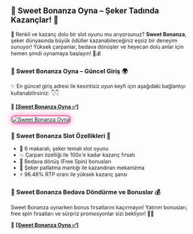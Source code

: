 <h2>🍭 Sweet Bonanza Oyna – Şeker Tadında Kazançlar! 🍭</h2>
<p>🎰 Renkli ve kazanç dolu bir slot oyunu mu arıyorsunuz? <strong>Sweet Bonanza</strong>, şeker dünyasında büyük ödüller kazanabileceğiniz eşsiz bir deneyim sunuyor! Yüksek çarpanlar, bedava dönüşler ve heyecan dolu anlar için hemen şimdi oynamaya başlayın! 🚀💰</p>

<h3>🔗 Sweet Bonanza Oyna – Güncel Giriş 🌍</h3>
<p>✨ En güncel giriş adresi ile kesintisiz oyun keyfi için aşağıdaki bağlantıyı kullanabilirsiniz: 👇👇</p>
<p>🔗 <a href="http://www.redly.vip/3A5tsFl" target="_blank"><strong>[Sweet Bonanza Oyna ✅]</strong></a></p>

<a href="http://www.redly.vip/3A5tsFl" title="Sweet Bonanza Oyna"> 
<img src="https://i.ibb.co/3CM8Hpz/sweet-bonanza-slot.jpg" alt="Sweet Bonanza Oyna" style="max-width: 100%; border: 3px solid #ff66b2; border-radius: 15px; box-shadow: 0px 0px 15px rgba(255, 102, 178, 0.8);"> 
</a>

<h3>🍬 Sweet Bonanza Slot Özellikleri 🎯</h3>
<ul>
<li>🎡 6 makaralı, şeker temalı slot oyunu</li>
<li>💥 Çarpan özelliği ile 100x'e kadar kazanç fırsatı</li>
<li>🎁 Bedava dönüş (Free Spin) bonusları</li>
<li>🍓 Şeker patlatma mantığı ile kazandıran mekanizma</li>
<li>⚡ 96.48% RTP oranı ile yüksek kazanç şansı</li>
</ul>

<h3>🎁 Sweet Bonanza Bedava Döndürme ve Bonuslar 💰</h3>
<p>Sweet Bonanza oynarken bonus fırsatlarını kaçırmayın! Yatırım bonusları, free spin fırsatları ve sürpriz promosyonlar sizi bekliyor! 🚀🎉</p>

<p>🔗 <a href="http://www.redly.vip/3A5tsFl" target="_blank"><strong>[Sweet Bonanza Oyna ✅]</strong></a></p>
